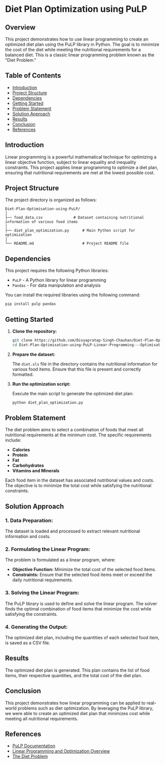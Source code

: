 # Diet Plan Optimization using PuLP

## Overview

This project demonstrates how to use linear programming to create an optimized diet plan using the PuLP library in Python. The goal is to minimize the cost of the diet while meeting the nutritional requirements for a balanced diet. This is a classic linear programming problem known as the "Diet Problem."

## Table of Contents

- [Introduction](#introduction)
- [Project Structure](#project-structure)
- [Dependencies](#dependencies)
- [Getting Started](#getting-started)
- [Problem Statement](#problem-statement)
- [Solution Approach](#solution-approach)
- [Results](#results)
- [Conclusion](#conclusion)
- [References](#references)

## Introduction

Linear programming is a powerful mathematical technique for optimizing a linear objective function, subject to linear equality and inequality constraints. This project applies linear programming to optimize a diet plan, ensuring that nutritional requirements are met at the lowest possible cost.

## Project Structure

The project directory is organized as follows:

```
Diet-Plan-Optimisation-using-PuLP/
│
├── food_data.csv              # Dataset containing nutritional information of various food items
│
├── diet_plan_optimization.py      # Main Python script for optimization
│
└── README.md                      # Project README file
```

## Dependencies

This project requires the following Python libraries:

- `PuLP` - A Python library for linear programming
- `Pandas` - For data manipulation and analysis

You can install the required libraries using the following command:

```bash
pip install pulp pandas
```

## Getting Started

1. **Clone the repository:**

   ```bash
   git clone https://github.com/Divyapratap-Singh-Chauhan/Diet-Plan-Optimisation-using-PuLP-Linear-Programming---Optimisation.git
   cd Diet-Plan-Optimisation-using-PuLP-Linear-Programming---Optimisation
   ```

2. **Prepare the dataset:**

   The `diet.xls` file in the directory contains the nutritional information for various food items. Ensure that this file is present and correctly formatted.

3. **Run the optimization script:**

   Execute the main script to generate the optimized diet plan:

   ```bash
   python diet_plan_optimization.py
   ```

## Problem Statement

The diet problem aims to select a combination of foods that meet all nutritional requirements at the minimum cost. The specific requirements include:

- **Calories**
- **Protein**
- **Fat**
- **Carbohydrates**
- **Vitamins and Minerals**

Each food item in the dataset has associated nutritional values and costs. The objective is to minimize the total cost while satisfying the nutritional constraints.

## Solution Approach

### 1. **Data Preparation:**

   The dataset is loaded and processed to extract relevant nutritional information and costs.

### 2. **Formulating the Linear Program:**

   The problem is formulated as a linear program, where:
   
   - **Objective Function:** Minimize the total cost of the selected food items.
   - **Constraints:** Ensure that the selected food items meet or exceed the daily nutritional requirements.

### 3. **Solving the Linear Program:**

   The PuLP library is used to define and solve the linear program. The solver finds the optimal combination of food items that minimize the cost while satisfying the constraints.

### 4. **Generating the Output:**

   The optimized diet plan, including the quantities of each selected food item, is saved as a CSV file.

## Results

The optimized diet plan is generated. This plan contains the list of food items, their respective quantities, and the total cost of the diet plan.

## Conclusion

This project demonstrates how linear programming can be applied to real-world problems such as diet optimization. By leveraging the PuLP library, we were able to create an optimized diet plan that minimizes cost while meeting all nutritional requirements.

## References

- [PuLP Documentation](https://coin-or.github.io/pulp/)
- [Linear Programming and Optimization Overview](https://en.wikipedia.org/wiki/Linear_programming)
- [The Diet Problem](https://www.math.utah.edu/~gustafso/s2015/2270/projects/diet_problem.pdf)
